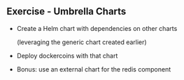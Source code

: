 ## Exercise - Umbrella Charts

- Create a Helm chart with dependencies on other charts

  (leveraging the generic chart created earlier)

- Deploy dockercoins with that chart

- Bonus: use an external chart for the redis component
